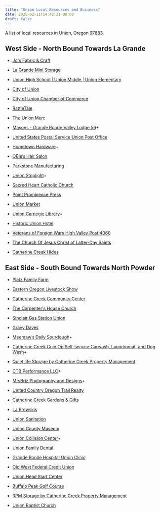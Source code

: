 ```yaml
---
title: "Union Local Resources and Business"
date: 2025-02-11T14:42:21-08:00
draft: false 
---
```


A list of local resources in Union, Oregon [97883](https://www.unitedstateszipcodes.org/97883/).

## West Side - North Bound Towards La Grande

- [Jo's Fabric & Craft](https://www.yelp.com/biz/jos-fabric-and-craft-union?adjust_creative=duckduckgo)

- [La Grande Mini Storage](https://www.lagrandeministorage.com/)

- [Union High School | Union Middle |
Union Elementary](https://www.union.k12.or.us/)

- [City of Union](https://cityofunion.com/)

- [City of Union Chamber of Commerce](https://cityofunionchamber.com/)

- [RattleTale](https://k51qzi5uqu5dgtvtf0l8i0x0ymdxb84vvs7mcpjzs1dae5wizjol212xit3qrk.ipns.dweb.link/)

- [The Union Merc](https://www.facebook.com/profile.php?id=100089977361547&mibextid=LQQJ4d)

- [Masons - Grande Ronde Valley Lodge 56](https://www.masonpost.com/or/granderondevalley56/profile.html)+

- [United States Postal Service Union Post Office](https://tools.usps.com/locations/details/1385396)

- [Hometown Hardware](https://www.facebook.com/profile.php?id=100057097524489)+

- [OBie’s Hair Salon](https://www.facebook.com/profile.php?id=100084536531905)

- [Parkstone Manufacturing](https://parkstone.rocks/)

- [Union Stoplight](https://www.facebook.com/profile.php?id=100063703503456)+

- [Sacred Heart Catholic Church](https://olvcatholic.org/about-olv/mission-parishes/)

- [Point Prominence Press](https://www.pointprominence.com/)

- [Union Market](https://unionmarketoregon.com/)

- [Union Carnegie Library](https://cityofunion.com/directory/city-library/)+

- [Historic Union Hotel](https://thehistoricunionhotel.com/)

- [Veterans of Foreign Wars High Valley Post 4060](https://vfw4060.org/)

- [The Church Of Jesus Christ of Latter-Day Saints](https://local.churchofjesuschrist.org/en/us/or/union/702-north-main-street)

- [Catherine Creek Hides](https://www.catherinecreekhides.com/)

## East Side - South Bound Towards North Powder

- [Platz Family Farm](https://www.platzfamilyfarm.com/)

- [Eastern Oregon Livestock Show](https://www.easternoregonlivestockshow.com/)

- [Catherine Creek Community Center](https://www.catherinecreekcommunitycenter.com/)

- [The Carpenter's House Church](https://www.catherinecreekcommunitycenter.com/event-list)

- [Sinclair Gas Station Union](https://stations.sinclairoil.com/or/union/363-n-main-st)

- [Gravy Daves](https://k51qzi5uqu5dhnk7ngyzko5athq7wjrs05ohta5xr9pfz0jk74szb8qt5zpau9.ipns.dweb.link/)

- [Meemaw’s Daily Sourdough](https://linktr.ee/Meemaws)+

- [Catherine Creek Coin Op Self-service Carwash, Laundromat, and Dog Wash](https://www.facebook.com/profile.php?id=61557786997016)+

- [Quiet life Storage by Catherine Creek Property Management](https://catherinecreekpm.com/)

- [CTB Performance LLC](https://www.facebook.com/profile.php?id=100063960536965)+

- [MrsBriz Photography and Designs](https://www.facebook.com/profile.php?id=100075492249583)+

- [United Country Oregon Trail Realty](https://www.facebook.com/candyb44/)

- [Catherine Creek Gardens & Gifts](https://www.facebook.com/CatherineCreekGardens/)

- [LJ Brewskis](https://k51qzi5uqu5dlr44wospfhm3h896r5hlml2ctjnf1lvyr9kth119np0gar4sx0.ipns.dweb.link/)

- [Union Sanitation](https://www.facebook.com/UnionSanitation)

- [Union County Museum](https://ucmuseumoregon.com/)

- [Union Collision Center](https://www.carwise.com/auto-body-shops/union-collision-center-union-or-97883/493765)+

- [Union Family Dental](https://southcountyhd.com/)

- [Grande Ronde Hospital Union Clinic](https://www.grh.org/our-services/clinics/union-clinic/)

- [Old West Federal Credit Union](https://www.oldwestfcu.org/about-us/locations-hours.html)

- [Union Head Start Center](https://eouheadstart.org/centers/)

- [Buffalo Peak Golf Course](https://www.buffalopeakgolf.com/)

- [RPM Storage by Catherine Creek Property Management](https://catherinecreekpm.com/)

- [Union Baptist Church](https://ublogchurch.org/)